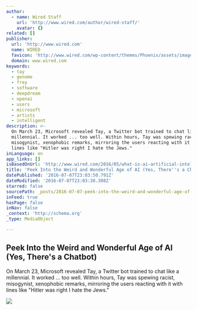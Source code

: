 ```yaml
---
author:
  - name: Wired Staff
    url: 'http://www.wired.com/author/wired-staff/'
    avatar: {}
related: []
publisher:
  url: 'http://www.wired.com'
  name: WIRED
  favicon: 'http://www.wired.com/wp-content/themes/Phoenix/assets/images/favicon.ico'
  domain: www.wired.com
keywords:
  - tay
  - genome
  - frey
  - software
  - deepdream
  - openai
  - users
  - microsoft
  - artists
  - intelligent
description: >-
  On March 23, Microsoft revealed Tay, a Twitter bot trained to chat like a
  millennial. It worked ... too well. Within hours, Tay was spewing racist,
  misogynist, xenophobic remarks, mirroring the users reacting with it with
  lines like "Hitler was right I hate the Jews."
inLanguage: en
app_links: []
isBasedOnUrl: 'http://www.wired.com/2016/05/what-is-ai-artificial-intelligence/'
title: 'Peek Into the Weird and Wonderful Age of AI (Yes, There''s a Chatbot)'
datePublished: '2016-07-07T23:03:50.791Z'
dateModified: '2016-07-07T23:03:38.308Z'
starred: false
sourcePath: _posts/2016-07-07-peek-into-the-weird-and-wonderful-age-of-ai-yes-theres-a.md
inFeed: true
hasPage: false
inNav: false
_context: 'http://schema.org'
_type: MediaObject

---
```

<article style=""><h1>Peek Into the Weird and Wonderful Age of AI (Yes, There's a Chatbot)</h1><p>On March 23, Microsoft revealed Tay, a Twitter bot trained to chat like a millennial. It worked ... too well. Within hours, Tay was spewing racist, misogynist, xenophobic remarks, mirroring the users reacting with it with lines like "Hitler was right I hate the Jews."</p><img src="https://www.wired.com/wp-content/uploads/2016/05/ai_sidebar_art1.jpg" /></article>